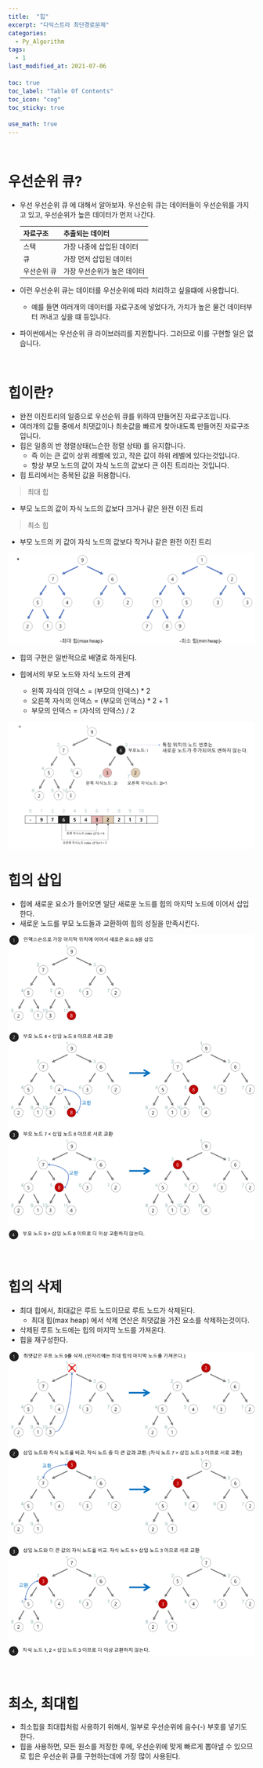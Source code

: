 ```yaml
---
title:  "힙"
excerpt: "다익스트라 최단경로문제"
categories:
  - Py_Algorithm
tags:
  - 1
last_modified_at: 2021-07-06

toc: true
toc_label: "Table Of Contents"
toc_icon: "cog"
toc_sticky: true

use_math: true
---
```


<br>

# 우선순위 큐?

- 우선 우선순위 큐 에 대해서 알아보자. 우선순위 큐는 데이터들이 우선순위를 가지고 있고, 우선순위가 높은 데이터가 먼저 나간다.

  | 자료구조    | 추출되는 데이터             |
  | ----------- | --------------------------- |
  | 스택        | 가장 나중에 삽입된 데이터   |
  | 큐          | 가장 먼저 삽입된 데이터     |
  | 우선순위 큐 | 가장 우선순위가 높은 데이터 |

- 이런 우선순위 큐는 데이터를 우선순위에 따라 처리하고 싶을떄에 사용합니다.

  - 예를 들면 여러개의 데이터를 자료구조에 넣었다가, 가치가 높은 물건 데이터부터 꺼내고 싶을 떄 등입니다. 

- 파이썬에서는 우선순위 큐 라이브러리를 지원합니다. 그러므로 이를 구현할 일은 없습니다. 

<br>

# 힙이란?

- 완전 이진트리의 일종으로 우선순위 큐를 위하여 만들어진 자료구조입니다. 
- 여러개의 값들 중에서 최댓값이나 최솟값을 빠르게 찾아내도록 만들어진 자료구조입니다. 
- 힙은 일종의 반 정렬상태(느슨한 정렬 상태) 를 유지합니다. 
  - 즉 이는 큰 값이 상위 레벨에 있고, 작은 값이 하위 레벨에 있다는것입니다.
  - 항상 부모 노드의 값이 자식 노드의 값보다 큰 이진 트리라는 것입니다. 
- 힙 트리에서는 중복된 값을 허용합니다. 

> 최대 힙

- 부모 노드의 값이 자식 노드의 값보다 크거나 같은 완전 이진 트리

> 최소 힙

- 부모 노드의 키 값이 자식 노드의 값보다 작거나 같은 완전 이진 트리

![png](/assets/images/Python/9_1.png)

- 힙의 구현은 일반적으로 배열로 하게된다. 

- 힙에서의 부모 노드와 자식 노드의 관계
  - 왼쪽 자식의 인덱스 = (부모의 인덱스) * 2
  - 오른쪽 자식의 인덱스 = (부모의 인덱스) * 2 + 1
  - 부모의 인덱스 = (자식의 인덱스) / 2

![png](/assets/images/Python/9_2.png)



# 힙의 삽입

- 힙에 새로운 요소가 들어오면 일단 새로운 노드를 힙의 마지막 노드에 이어서 삽입한다.
- 새로운 노드를 부모 노드들과 교환하여 힙의 성질을 만족시킨다.

![png](/assets/images/Python/9_3.png)

<br>

# 힙의 삭제

- 최대 힙에서, 최대값은 루트 노드이므로 루트 노드가 삭제된다. 
  - 최대 힙(max heap) 에서 삭제 연산은 최댓값을 가진 요소를 삭제하는것이다.
- 삭제된 루트 노드에는 힙의 마지막 노드를 가져온다.
- 힙을 재구성한다.

![png](/assets/images/Python/9_4.png)

<br>

# 최소, 최대힙

- 최소힙을 최대힙처럼 사용하기 위해서, 일부로 우선순위에 음수(-) 부호를 넣기도 한다. 
- 힙을 사용하면, 모든 원소를 저장한 후에, 우선순위에 맞게 빠르게 뽑아낼 수 있으므로 힙은 우선순위 큐를 구현하는데에 가장 많이 사용된다.
